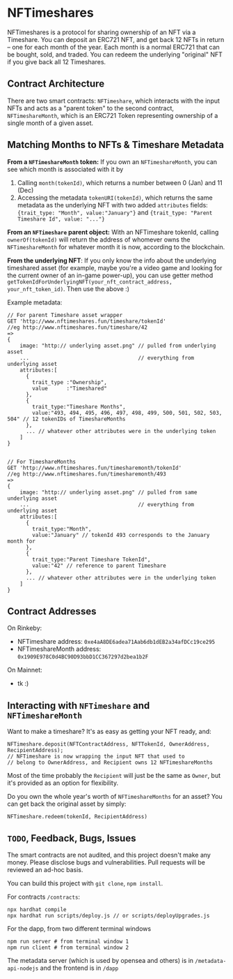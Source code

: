 # NFTimeshares

NFTimeshares is a protocol for sharing ownership of an NFT via a Timeshare.
You can deposit an ERC721 NFT, and get back 12 NFTs in return – one for each month of
the year. Each month is a normal ERC721 that can be bought, sold, and traded.
You can redeem the underlying "original" NFT if you give back all 12 Timeshares.

## Contract Architecture
There are two smart contracts: `NFTimeshare`, which interacts with
the input NFTs and acts as a "parent token" to the second contract, `NFTimeshareMonth`, which is an ERC721 Token representing ownership of a single month of a given asset.

## Matching Months to NFTs & Timeshare Metadata
__From a `NFTimeshareMonth` token:__ If you own an `NFTimeshareMonth`, you can see which month is associated with it by
1. Calling `month(tokenId)`, which returns a number between 0 (Jan) and 11 (Dec)
2. Accessing the metadata `tokenURI(tokenId)`, which returns the same metadata
as the underlying NFT with two added `attributes` fields: `{trait_type: "Month", value:"January"}`
and `{trait_type: "Parent Timeshare Id", value: "..."}`

__From an `NFTimeshare` parent object:__ With an NFTimeshare tokenId, calling `ownerOf(tokenId)` will return the address of whomever owns the `NFTimeshareMonth`
for whatever month it is now, according to the blockchain.

__From the underlying NFT__: If you only know the info about the underlying timeshared asset (for example, maybe you're a video game and looking for the current owner of
an in-game power-up), you can use getter method `getTokenIdForUnderlyingNFT(your_nft_contract_address, your_nft_token_id)`. Then use the above :)

Example metadata:
```
// For parent Timeshare asset wrapper
GET 'http://www.nftimeshares.fun/timeshare/tokenId'
//eg http://www.nftimeshares.fun/timeshare/42
=>
{
    image: "http:// underlying asset.png" // pulled from underlying asset
    ...                                   // everything from underlying asset
    attributes:[
      {
        trait_type :"Ownership",
        value      :"Timeshared"
      },
      {
        trait_type:"Timeshare Months",
        value:"493, 494, 495, 496, 497, 498, 499, 500, 501, 502, 503, 504" // 12 tokenIDs of TimeshareMonths
      },
      ... // whatever other attributes were in the underlying token
    ]
}


// For TimeshareMonths
GET 'http://www.nftimeshares.fun/timesharemonth/tokenId'
//eg http://www.nftimeshares.fun/timesharemonth/493
=>
{
    image: "http:// underlying asset.png" // pulled from same underlying asset
    ...                                   // everything from underlying asset
    attributes:[
      {
        trait_type:"Month",
        value:"January" // tokenId 493 corresponds to the January month for
      },
      {
        trait_type:"Parent Timeshare TokenId",
        value:"42" // reference to parent Timeshare
      },
      ... // whatever other attributes were in the underlying token
    ]
}
```

## Contract Addresses
On Rinkeby:
- NFTimeshare address: `0xe4aA8DE6adea71Aab6db1dEB2a34afDCc19ce295`
- NFTimeshareMonth address: `0x1909E978C0d4BC90D93bbD1CC367297d2bea1b2F`

On Mainnet:
- tk :)

## Interacting with `NFTimeshare` and `NFTimeshareMonth`
Want to make a timeshare? It's as easy as getting your NFT ready, and:
```
NFTimeshare.deposit(NFTContractAddress, NFTTokenId, OwnerAddress, RecipientAddress);
// NFTimeshare is now wrapping the input NFT that used to
// belong to OwnerAddress, and Recipient owns 12 NFTimeshareMonths
```
Most of the time probably the `Recipient` will just be the same as `Owner`, but
it's provided as an option for flexibility.

Do you own the whole year's worth of `NFTimeshareMonths` for an asset? You can
get back the original asset by simply:
```
NFTimeshare.redeem(tokenId, RecipientAddress)
```



## `TODO`, Feedback, Bugs, Issues
The smart contracts are not audited, and this project doesn't make any money.
Please disclose bugs and vulnerabilities. Pull requests will be reviewed an ad-hoc
basis.

You can build this project with `git clone`, `npm install`.

For contracts `/contracts`:
```
npx hardhat compile
npx hardhat run scripts/deploy.js // or scripts/deployUpgrades.js
```

For the dapp, from two different terminal windows
```
npm run server # from terminal window 1
npm run client # from terminal window 2
```

The metadata server (which is used by opensea and others) is in `/metadata-api-nodejs`
and the frontend is in `/dapp`
